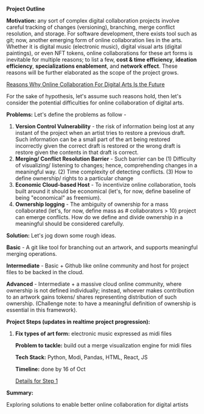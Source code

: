 **Project Outline**

**Motivation:** any sort of complex digital collaboration projects involve careful tracking of
changes (versioning), branching, merge conflict resolution, and storage. For software
development, there exists tool such as git; now, another emerging form of online collaboration
lies in the arts. Whether it is digital music (electronic music), digital visual arts
(digital paintings), or even NFT tokens, online collaborations for these art forms is
inevitable for multiple reasons; to list a few, **cost & time efficiency**, **ideation efficiency**,
**specializations enablement**, and **network effect**. These reasons will be further elaborated
as the scope of the project grows. 

[Reasons Why Online Collaboration For Digital Arts Is the Future](https://www.notion.so/Reasons-Why-Online-Collaboration-For-Digital-Arts-Is-the-Future-fa8a253cd9dc48039d6b8f3fa05d7950)

For the sake of hypothesis, let's assume such reasons
hold, then let's consider the potential difficulties for online collaboration of digital arts.

**Problems:** Let's define the problems as follow  -

1. **Version Control Vulnerability** - the risk of information being lost at any instant of
the project when an artist tries to restore a previous draft. Such information can be a
small part of the art being restored incorrectly given the correct draft is restored or
the wrong draft is restore given the contents in that draft is correct.
2. **Merging/ Conflict Resolution Barrier** - Such barrier can be (1) Difficulty of visualizing/
listening to changes; hence, comprehending changes in a meaningful way. (2) Time complexity of detecting conflicts. (3) How to define ownership/ rights to a particular change
3. **Economic Cloud-based Host** - To incentivize online collaboration, tools built around it should be economical (let's, for now, define baseline of being "economical" as freemium). 
4. **Ownership logging** - The ambiguity of ownership for a mass collaborated (let's, for now, define mass as # collaborators > 10) project can emerge conflicts. How do we define and divide ownership in a meaningful should be considered carefully. 

**Solution:** Let's jog down some rough ideas. 

**Basic** -  A git like tool for branching out an artwork, and supports meaningful merging operations. 

**Intermediate** -  Basic + Github like online community and host for project files to be backed in the cloud. 

**Advanced** -  Intermediate + a massive cloud online community, where ownership is not defined individually; instead, whoever makes contribution to an artwork gains tokens/ shares representing distribution of such ownership. (Challenge note: to have a meaningful definition of ownership is essential in this framework). 

**Project Steps (updates in realtime project progression):** 

1. **Fix types of art form:** electronic music expressed as midi files
    
    **Problem to tackle:** build out a merge visualization engine for midi files 
    
    **Tech Stack:** Python, Modi, Pandas, HTML, React, JS
    
    **Timeline:** done by 16 of Oct
    
    [Details for Step 1 ](https://www.notion.so/Details-for-Step-1-3e242bae6e19428dbf34b511eaf724ab)
    

**Summary:** 

Exploring solutions to enable better online collaboration for digital artists